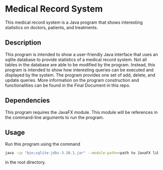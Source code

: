 # Medical Record System

This medical record system is a Java program that shows interesting statistics on doctors, patients, and treatments.

## Description

This program is intended to show a user-friendly Java interface that uses an sqlite database to provide statistics of a medical record system. Not all tables in the database are able to be modified by the program. Instead, this program is intended to show how interesting queries can be executed and displayed by the system. The program provides one set of add, delete, and update queries. More information on the program construction and functionalities can be found in the Final Document in this repo.

## Dependencies

This program requires the JavaFX module. This module will be references in the command-line arguments to run the program.

## Usage

Run this program using the command

```bash
java -cp "bin;sqlite-jdbc-3.30.1.jar" --module-path=<path to JavaFX lib> --add-modules=javafx.controls gui.MedicalRecordGUI
```
in the root directory.
